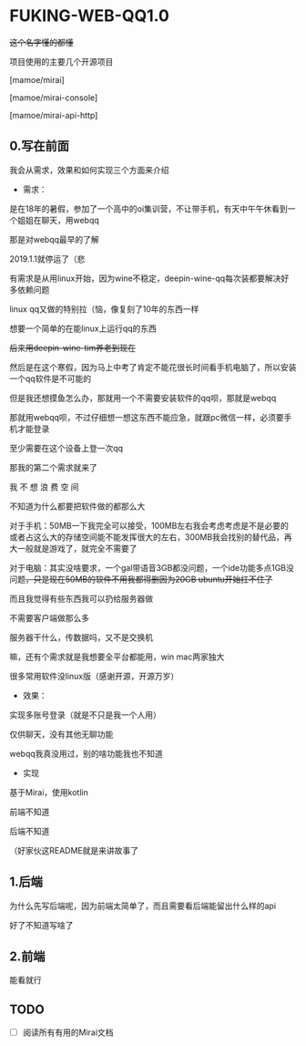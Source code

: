 # FUKING-WEB-QQ1.0

~~这个名字懂的都懂~~

项目使用的主要几个开源项目

[mamoe/mirai]

[mamoe/mirai-console]

[mamoe/mirai-api-http]


## 0.写在前面
我会从需求，效果和如何实现三个方面来介绍
- 需求：

是在18年的暑假，参加了一个高中的oi集训营，不让带手机，有天中午午休看到一个姐姐在聊天，用webqq

那是对webqq最早的了解

2019.1.1就停运了（悲

有需求是从用linux开始，因为wine不稳定，deepin-wine-qq每次装都要解决好多依赖问题

linux qq又做的特别拉（恼，像复刻了10年的东西一样

想要一个简单的在能linux上运行qq的东西

~~后来用deepin-wine-tim养老到现在~~

然后是在这个寒假，因为马上中考了肯定不能花很长时间看手机电脑了，所以安装一个qq软件是不可能的

但是我还想摸鱼怎么办，那就用一个不需要安装软件的qq呗，那就是webqq

那就用webqq呗，不过仔细想一想这东西不能应急，就跟pc微信一样，必须要手机才能登录

至少需要在这个设备上登一次qq

那我的第二个需求就来了

我 不 想 浪 费 空 间

不知道为什么都要把软件做的都那么大

对于手机：50MB一下我完全可以接受，100MB左右我会考虑考虑是不是必要的或者占这么大的存储空间能不能发挥很大的左右，300MB我会找别的替代品，再大一般就是游戏了，就完全不需要了

对于电脑：其实没啥要求，一个gal带语音3GB都没问题，一个ide功能多点1GB没问题~~，只是现在50MB的软件不用我都得删因为20GB ubuntu开始扛不住了~~

而且我觉得有些东西我可以扔给服务器做

不需要客户端做那么多

服务器干什么，传数据吗，又不是交换机

嘛，还有个需求就是我想要全平台都能用，win mac两家独大

很多常用软件没linux版（感谢开源，开源万岁）

- 效果：

实现多账号登录（就是不只是我一个人用）

仅供聊天，没有其他无聊功能

webqq我真没用过，别的啥功能我也不知道

- 实现

基于Mirai，使用kotlin

前端不知道

后端不知道

（好家伙这README就是来讲故事了

## 1.后端
为什么先写后端呢，因为前端太简单了，而且需要看后端能留出什么样的api

好了不知道写啥了

## 2.前端
能看就行

## TODO
- [ ] 阅读所有有用的Mirai文档
